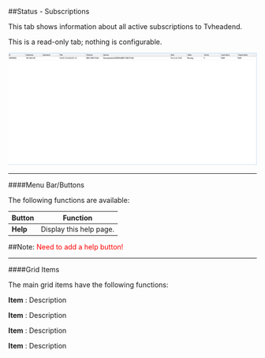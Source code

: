 ##Status - Subscriptions

This tab shows information about all active subscriptions to Tvheadend.

This is a read-only tab; nothing is configurable.

!['Status - Subscriptions' Tab](docresources/statussubscriptions.png)

---

####Menu Bar/Buttons

The following functions are available:

Button     | Function
-----------|---------
**Help**   | Display this help page.

##Note: <font color=red>Need to add a help button!</font>

---

####Grid Items

The main grid items have the following functions:

**Item**
: Description

**Item**
: Description

**Item**
: Description

**Item**
: Description
